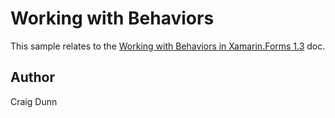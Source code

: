 Working with Behaviors
==============

This sample relates to the [Working with Behaviors in Xamarin.Forms 1.3](http://developer.xamarin.com/guides/cross-platform/xamarin-forms/working-with/behaviors) doc.


Author
------

Craig Dunn
